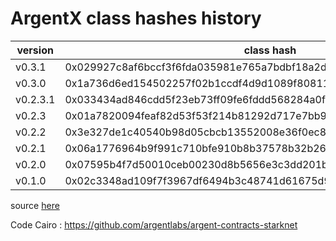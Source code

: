 # ArgentX class hashes history

| version | class hash |
| --- | --- |
|v0.3.1|0x029927c8af6bccf3f6fda035981e765a7bdbf18a2dc0d630494f8758aa908e2b|
|v0.3.0|0x1a736d6ed154502257f02b1ccdf4d9d1089f80811cd6acad48e6b6a9d1f2003|
|v0.2.3.1|0x033434ad846cdd5f23eb73ff09fe6fddd568284a0fb7d1be20ee482f044dabe2|
|v0.2.3|0x01a7820094feaf82d53f53f214b81292d717e7bb9a92bb2488092cd306f3993f|
|v0.2.2|0x3e327de1c40540b98d05cbcb13552008e36f0ec8d61d46956d2f9752c294328|
|v0.2.1|0x06a1776964b9f991c710bfe910b8b37578b32b26a7dffd1669a1a59ac94bf82f|
|v0.2.0|0x07595b4f7d50010ceb00230d8b5656e3c3dd201b6df35d805d3f2988c69a1432|
|v0.1.0|0x02c3348ad109f7f3967df6494b3c48741d61675d9a7915b265aa7101a631dc33|

source [here](https://argenthq.notion.site/argenthq/11e1b194b0304124b05f6118e450e553?v=46e893ed521f4850ba801d1747cc84ef)

Code Cairo : https://github.com/argentlabs/argent-contracts-starknet